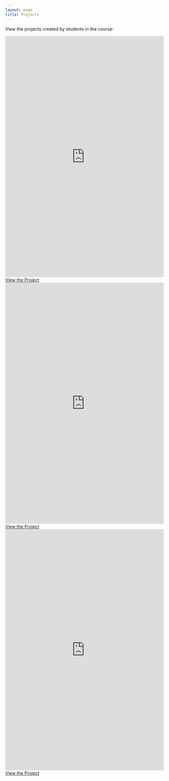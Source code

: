 ```yaml
---
layout: page
title: Projects
---
```

View the projects created by students in the course:
<div class="card-gallery">
  <div class="card">
    <iframe src="https://www.exhibit.so/exhibits/UB3UKQwmaiTsxgfyUh8Z?embedded=true" width="100%" height="768" allowfullscreen allow="autoplay" frameborder="0"></iframe>
  <a href="https://www.exhibit.so/exhibits/UB3UKQwmaiTsxgfyUh8Z">
    <div class="card-button">View the Project</div>
  </a>
  </div>
   <div class="card">
  <iframe src="https://www.exhibit.so/exhibits/fmllNYL4LL9bZhn4Telx?embedded=true" width="100%" height="768" allowfullscreen allow="autoplay" frameborder="0"></iframe>
  <a href="https://www.exhibit.so/exhibits/fmllNYL4LL9bZhn4Telx">
    <div class="card-button">View the Project</div>
  </a>
  </div>
  <div class="card">
  <iframe src="https://www.exhibit.so/exhibits/aYZhdPTMn2bfclOuza9Q?embedded=true" width="100%" height="768" allowfullscreen allow="autoplay" frameborder="0"></iframe>
    <a href="https://www.exhibit.so/exhibits/aYZhdPTMn2bfclOuza9Q">
    <div class="card-button">View the Project</div>
    </a>
  </div>
</div>
